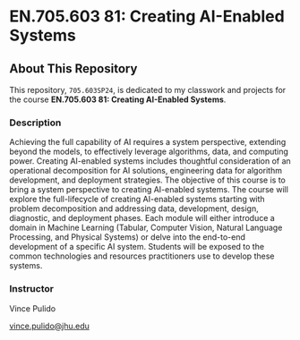 # EN.705.603 81: Creating AI-Enabled Systems

## About This Repository

This repository, `705.603SP24`, is dedicated to my classwork and projects for the course **EN.705.603 81: Creating AI-Enabled Systems**.

### Description
Achieving the full capability of AI requires a system perspective, extending beyond the models, to effectively leverage algorithms, data, and computing power. Creating AI-enabled systems includes thoughtful consideration of an operational decomposition for AI solutions, engineering data for algorithm development, and deployment strategies. The objective of this course is to bring a system perspective to creating AI-enabled systems. The course will explore the full-lifecycle of creating AI-enabled systems starting with problem decomposition and addressing data, development, design, diagnostic, and deployment phases. Each module will either introduce a domain in Machine Learning (Tabular, Computer Vision, Natural Language Processing, and Physical Systems) or delve into the end-to-end development of a specific AI system. Students will be exposed to the common technologies and resources practitioners use to develop these systems.

### Instructor
Vince Pulido

vince.pulido@jhu.edu

